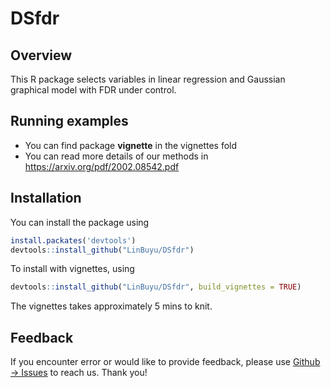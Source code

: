 # DSfdr
## Overview
This R package selects variables in linear regression and Gaussian graphical model with FDR under control.

## Running examples
- You can find package **vignette** in the vignettes fold
- You can read more details of our methods in https://arxiv.org/pdf/2002.08542.pdf

## Installation

You can install the package using 

```R
install.packates('devtools')
devtools::install_github("LinBuyu/DSfdr")
```

To install with vignettes, using 

```R
devtools::install_github("LinBuyu/DSfdr", build_vignettes = TRUE)
```

The vignettes takes approximately 5 mins to knit.


## Feedback

If you encounter error or would like to provide feedback, please use [Github -> Issues](https://github.com/LinBuyu/DSfdr/issues) to reach us. Thank you! 
